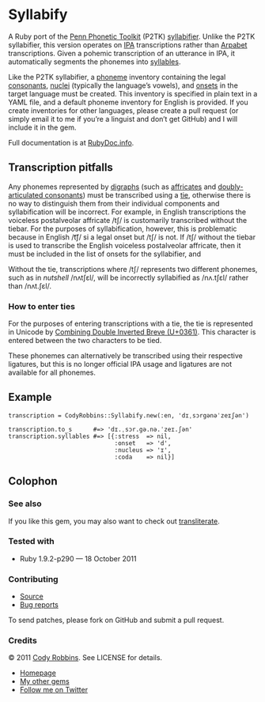 Syllabify
=========

A Ruby port of the [Penn Phonetic Toolkit](http://www.ling.upenn.edu/phonetics/p2tk/) (P2TK) [syllabifier](https://p2tk.svn.sourceforge.net/svnroot/p2tk/python/syllabify/). Unlike the P2TK syllabifier, this version operates on [IPA](http://en.wikipedia.org/wiki/International_Phonetic_Alphabet) transcriptions rather than [Arpabet](http://en.wikipedia.org/wiki/Arpabet) transcriptions. Given a pohemic transcription of an utterance in IPA, it automatically segments the phonemes into [syllables](http://en.wikipedia.org/wiki/Syllable).

Like the P2TK syllabifier, a [phoneme](http://en.wikipedia.org/wiki/Phoneme) inventory containing the legal [consonants](http://en.wikipedia.org/wiki/Consonant), [nuclei](http://en.wikipedia.org/wiki/Syllable#Nucleus) (typically the language’s vowels), and [onsets](http://en.wikipedia.org/wiki/Syllable#Onset) in the target language must be created. This inventory is specified in plain text in a YAML file, and a default phoneme inventory for English is provided. If you create inventories for other languages, please create a pull request (or simply email it to me if you’re a linguist and don’t get GitHub) and I will include it in the gem.

Full documentation is at [RubyDoc.info](http://rubydoc.info/gems/syllabify).

Transcription pitfalls
----------------------

Any phonemes represented by [digraphs](http://en.wikipedia.org/wiki/Digraph_\(orthography\)) (such as [affricates](http://en.wikipedia.org/wiki/Affricate_consonant) and [doubly-articulated consonants](http://en.wikipedia.org/wiki/Doubly_articulated_consonant)) must be transcribed using a [tie](http://en.wikipedia.org/wiki/Tie_\(typography\)), otherwise there is no way to distinguish them from their individual components and syllabification will be incorrect. For example, in English transcriptions the voiceless postalveolar affricate /tʃ/ is customarily transcribed without the tiebar. For the purposes of syllabification, however, this is problematic because in English /t͡ʃ/ si a legal onset but /tʃ/ is not. If /tʃ/ without the tiebar is used to transcribe the English voiceless postalveolar affricate, then it must be included in the list of onsets for the syllabifier, and

Without the tie, transcriptions where /tʃ/ represents two different phonemes, such as in *nutshell* /nʌtʃɛl/, will be incorrectly syllabified as /nʌ.tʃɛl/ rather than /nʌt.ʃɛl/.

### How to enter ties

For the purposes of entering transcriptions with a tie, the tie is represented in Unicode by [Combining Double Inverted Breve (U+0361)](http://www.unicode.org/charts/PDF/U0300.pdf). This character is entered between the two characters to be tied.

These phonemes can alternatively be transcribed using their respective ligatures, but this is no longer official IPA usage and ligatures are not available for all phonemes.

Example
-------

    transcription = CodyRobbins::Syllabify.new(:en, 'dɪˌsɔrgənəˈzeɪʃən')

    transcription.to_s      #=> 'dɪ.ˌsɔr.gə.nə.ˈzeɪ.ʃən'
    transcription.syllables #=> [{:stress  => nil,
                                  :onset   => 'd',
                                  :nucleus => 'ɪ',
                                  :coda    => nil}]

Colophon
--------

### See also

If you like this gem, you may also want to check out [transliterate](http://codyrobbins.com/software/transliterate).

### Tested with

* Ruby 1.9.2-p290 — 18 October 2011

### Contributing

* [Source](https://github.com/codyrobbins/syllabify)
* [Bug reports](https://github.com/codyrobbins/syllabify/issues)

To send patches, please fork on GitHub and submit a pull request.

### Credits

© 2011 [Cody Robbins](http://codyrobbins.com/). See LICENSE for details.

* [Homepage](http://codyrobbins.com/software/syllabify)
* [My other gems](http://codyrobbins.com/software#gems)
* [Follow me on Twitter](http://twitter.com/codyrobbins)
